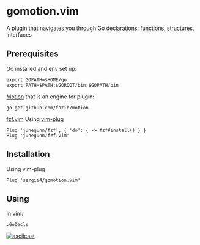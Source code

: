 # gomotion.vim 

A plugin that navigates you through Go declarations: functions, structures, interfaces
## Prerequisites
Go installed and env set up:
```
export GOPATH=$HOME/go
export PATH=$PATH:$GOROOT/bin:$GOPATH/bin
```

[Motion](https://github.com/fatih/motion) that is an engine for plugin:
```
go get github.com/fatih/motion
```
[fzf.vim](https://github.com/junegunn/fzf.vim)
Using [vim-plug](https://github.com/junegunn/vim-plug)
```
Plug 'junegunn/fzf', { 'do': { -> fzf#install() } }
Plug 'junegunn/fzf.vim'
```

## Installation
Using vim-plug
```
Plug 'sergii4/gomotion.vim'

```

## Using
In vim:
```
:GoDecls
```

[![asciicast](https://asciinema.org/a/517745.svg)](https://asciinema.org/a/517745)

